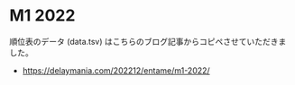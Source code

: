 # M1 2022

順位表のデータ (data.tsv) はこちらのブログ記事からコピペさせていただきました。

- https://delaymania.com/202212/entame/m1-2022/